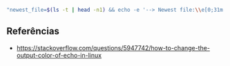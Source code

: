 ```bash
"newest_file=$(ls -t | head -n1) && echo -e '--> Newest file:\\e[0;31m' $newest_file '\\e[0m'; [[ ! -f $fileNameWithoutExt.class || $newest_file != $fileNameWithoutExt.class ]] && echo '--> Compiling' $fileName'...' && javac $fileName; [[ -f $fileNameWithoutExt.class ]] && grep 'public static void main' $fileName > /dev/null 2>&1 && echo '--> Running...' && java $fileNameWithoutExt"
```

## Referências

* <https://stackoverflow.com/questions/5947742/how-to-change-the-output-color-of-echo-in-linux>

&nbsp;
